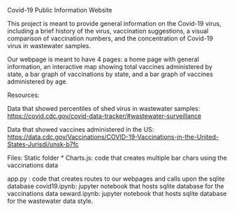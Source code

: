 Covid-19 Public Information Website

This project is meant to provide general information on the Covid-19 virus, including a brief history of the virus, vaccination suggestions, a visual comparison of vaccination numbers, and the concentration of Covid-19 virus in wastewater samples. 

Our webpage is meant to have 4 pages: a home page with general information, an interactive map showing total vaccines administered by state, a bar graph of vaccinations by state, and a bar graph of vaccines administered by age.

Resources:

Data that showed percentiles of shed virus in wastewater samples: 
https://covid.cdc.gov/covid-data-tracker/#wastewater-surveillance

Data that showed vaccines administered in the US: 
https://data.cdc.gov/Vaccinations/COVID-19-Vaccinations-in-the-United-States-Jurisdi/unsk-b7fc

Files: 
Static folder 
    * Charts.js: code that creates multiple bar chars using the vaccinations data 

app.py : code that creates routes to our webpages and calls upon the sqlite database
covid19.ipynb: jupyter notebook that hosts sqlite database for the vaccinations data
seward.ipynb: jupyter notebook that hosts sqlite database for the wastewater data 
style.

